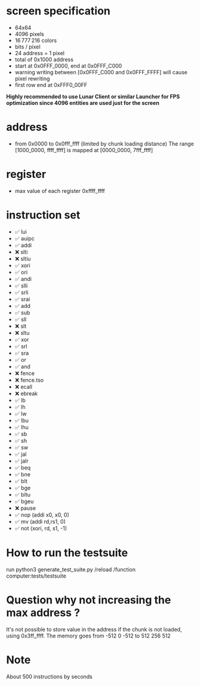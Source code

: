 # screen specification
- 64x64
- 4096 pixels
- 16 777 216 colors
-  bits / pixel
- 24 address = 1 pixel
- total of 0x1000 address
- start at 0x0FFF_0000, end at 0x0FFF_C000
- warning writing between [0x0FFF_C000 and 0x0FFF_FFFF] will cause pixel rewriting
- first row end at 0xFFF0_00FF

**Highly recommended to use Lunar Client or similar Launcher for FPS optimization since 4096 entities are used just for the screen**

# address
- from 0x0000 to 0x0fff_ffff
(limited by chunk loading distance) The range [1000_0000, ffff_ffff] is mapped at [0000_0000, 7fff_ffff] 

# register
- max value of each register 0xffff_ffff

# instruction set
- ✅ lui
- ✅ auipc
- ✅ addi
- ❌ slti
- ❌ sltiu
- ✅ xori
- ✅ ori
- ✅ andi
- ✅ slli
- ✅ srli
- ✅ srai
- ✅ add
- ✅ sub
- ✅ sll
- ❌ slt
- ❌ sltu
- ✅ xor
- ✅ srl
- ✅ sra
- ✅ or
- ✅ and
- ❌ fence
- ❌ fence.tso
- ❌ ecall
- ❌ ebreak
- ✅ lb
- ✅ lh
- ✅ lw
- ✅ lbu
- ✅ lhu
- ✅ sb
- ✅ sh
- ✅ sw
- ✅ jal
- ✅ jalr
- ✅ beq
- ✅ bne
- ✅ blt
- ✅ bge
- ✅ bltu
- ✅ bgeu
- ❌ pause
- ✅ nop (addi x0, x0, 0)
- ✅ mv (addi rd,rs1, 0)
- ✅ not (xori, rd, s1, -1)


# How to run the testsuite
run python3 generate_test_suite.py
/reload
/function computer:tests/testsuite

# Question why not increasing the max address ?
It's not possible to store value in the address if the chunk is not loaded, using 0x3ff_ffff.
The memory goes from -512 0 -512 to 512 256 512

# Note
About 500 instructions by seconds